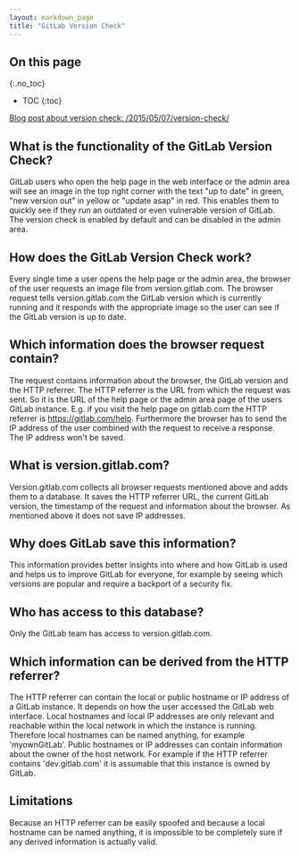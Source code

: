 ```yaml
---
layout: markdown_page
title: "GitLab Version Check"
---
```


## On this page
{:.no_toc}

- TOC
{:toc}

[Blog post about version check: /2015/05/07/version-check/](/2015/05/07/version-check/index.html.md)

## What is the functionality of the GitLab Version Check?

GitLab users who open the help page in the web interface or the admin area
will see an image in the top right corner with the text "up to date" in green,
"new version out" in yellow or "update asap" in red. This enables them to
quickly see if they run an outdated or even vulnerable version of GitLab.
The version check is enabled by default and can be disabled in the admin area.

## How does the GitLab Version Check work?

Every single time a user opens the help page or the admin area,
the browser of the user requests an image file from version.gitlab.com.
The browser request tells version.gitlab.com the GitLab version which is
currently running and it responds with the appropriate image so the
user can see if the GitLab version is up to date.

## Which information does the browser request contain?

The request contains information about the browser, the
GitLab version and the HTTP referrer. The HTTP referrer is the URL from
which the request was sent. So it is the URL of the help page or the admin
area page of the users GitLab instance. E.g. if you visit the help page on
gitlab.com the HTTP referrer is https://gitlab.com/help. Furthermore the
browser has to send the IP address of the user combined with the request to
receive a response. The IP address won't be saved.

## What is version.gitlab.com?

Version.gitlab.com collects all browser requests mentioned above and adds
them to a database. It saves the HTTP referrer URL, the current GitLab version,
the timestamp of the request and information about the browser. As mentioned
above it does not save IP addresses.

## Why does GitLab save this information?

This information provides better insights into where and how GitLab is
used and helps us to improve GitLab for everyone, for example by seeing which
versions are popular and require a backport of a security fix.

## Who has access to this database?

Only the GitLab team has access to version.gitlab.com.

## Which information can be derived from the HTTP referrer?

The HTTP referrer can contain the local or public hostname or IP address of a
GitLab instance. It depends on how the user accessed the GitLab web interface.
Local hostnames and local IP addresses are only relevant and reachable within
the local network in which the instance is running. Therefore local hostnames
can be named anything, for example 'myownGitLab'. Public hostnames or
IP addresses can contain information about the owner of the host network.
For example if the HTTP referrer contains 'dev.gitlab.com' it is assumable that
this instance is owned by GitLab.

## Limitations

Because an HTTP referrer can be easily spoofed and because a local hostname can
be named anything, it is impossible to be completely sure if any derived
information is actually valid.
